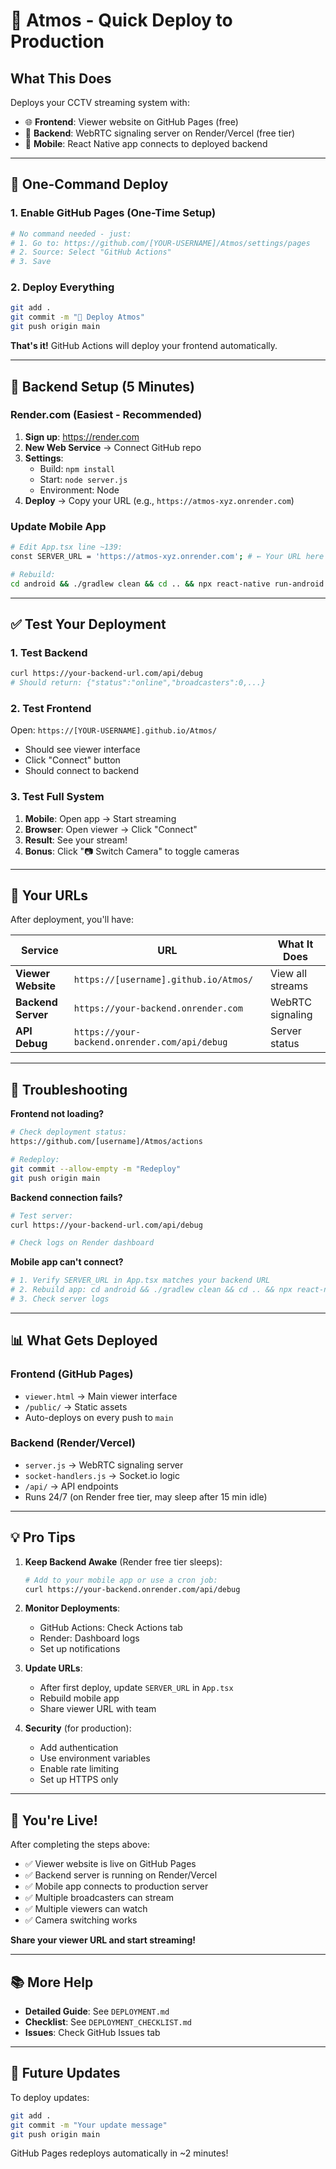 # 🚀 Atmos - Quick Deploy to Production

## What This Does
Deploys your CCTV streaming system with:
- 🌐 **Frontend**: Viewer website on GitHub Pages (free)
- 🔌 **Backend**: WebRTC signaling server on Render/Vercel (free tier)
- 📱 **Mobile**: React Native app connects to deployed backend

---

## 🎯 One-Command Deploy

### 1. Enable GitHub Pages (One-Time Setup)
```bash
# No command needed - just:
# 1. Go to: https://github.com/[YOUR-USERNAME]/Atmos/settings/pages
# 2. Source: Select "GitHub Actions"
# 3. Save
```

### 2. Deploy Everything
```bash
git add .
git commit -m "🚀 Deploy Atmos"
git push origin main
```

**That's it!** GitHub Actions will deploy your frontend automatically.

---

## 🔧 Backend Setup (5 Minutes)

### Render.com (Easiest - Recommended)
1. **Sign up**: https://render.com
2. **New Web Service** → Connect GitHub repo
3. **Settings**:
   - Build: `npm install`
   - Start: `node server.js`
   - Environment: Node
4. **Deploy** → Copy your URL (e.g., `https://atmos-xyz.onrender.com`)

### Update Mobile App
```bash
# Edit App.tsx line ~139:
const SERVER_URL = 'https://atmos-xyz.onrender.com'; # ← Your URL here

# Rebuild:
cd android && ./gradlew clean && cd .. && npx react-native run-android
```

---

## ✅ Test Your Deployment

### 1. Test Backend
```bash
curl https://your-backend-url.com/api/debug
# Should return: {"status":"online","broadcasters":0,...}
```

### 2. Test Frontend
Open: `https://[YOUR-USERNAME].github.io/Atmos/`
- Should see viewer interface
- Click "Connect" button
- Should connect to backend

### 3. Test Full System
1. **Mobile**: Open app → Start streaming
2. **Browser**: Open viewer → Click "Connect"
3. **Result**: See your stream!
4. **Bonus**: Click "📷 Switch Camera" to toggle cameras

---

## 📍 Your URLs

After deployment, you'll have:

| Service | URL | What It Does |
|---------|-----|--------------|
| **Viewer Website** | `https://[username].github.io/Atmos/` | View all streams |
| **Backend Server** | `https://your-backend.onrender.com` | WebRTC signaling |
| **API Debug** | `https://your-backend.onrender.com/api/debug` | Server status |

---

## 🐛 Troubleshooting

**Frontend not loading?**
```bash
# Check deployment status:
https://github.com/[username]/Atmos/actions

# Redeploy:
git commit --allow-empty -m "Redeploy"
git push origin main
```

**Backend connection fails?**
```bash
# Test server:
curl https://your-backend-url.com/api/debug

# Check logs on Render dashboard
```

**Mobile app can't connect?**
```bash
# 1. Verify SERVER_URL in App.tsx matches your backend URL
# 2. Rebuild app: cd android && ./gradlew clean && cd .. && npx react-native run-android
# 3. Check server logs
```

---

## 📊 What Gets Deployed

### Frontend (GitHub Pages)
- `viewer.html` → Main viewer interface
- `/public/` → Static assets
- Auto-deploys on every push to `main`

### Backend (Render/Vercel)
- `server.js` → WebRTC signaling server
- `socket-handlers.js` → Socket.io logic
- `/api/` → API endpoints
- Runs 24/7 (on Render free tier, may sleep after 15 min idle)

---

## 💡 Pro Tips

1. **Keep Backend Awake** (Render free tier sleeps):
   ```bash
   # Add to your mobile app or use a cron job:
   curl https://your-backend.onrender.com/api/debug
   ```

2. **Monitor Deployments**:
   - GitHub Actions: Check Actions tab
   - Render: Dashboard logs
   - Set up notifications

3. **Update URLs**:
   - After first deploy, update `SERVER_URL` in `App.tsx`
   - Rebuild mobile app
   - Share viewer URL with team

4. **Security** (for production):
   - Add authentication
   - Use environment variables
   - Enable rate limiting
   - Set up HTTPS only

---

## 🎉 You're Live!

After completing the steps above:
- ✅ Viewer website is live on GitHub Pages
- ✅ Backend server is running on Render/Vercel
- ✅ Mobile app connects to production server
- ✅ Multiple broadcasters can stream
- ✅ Multiple viewers can watch
- ✅ Camera switching works

**Share your viewer URL and start streaming!**

---

## 📚 More Help

- **Detailed Guide**: See `DEPLOYMENT.md`
- **Checklist**: See `DEPLOYMENT_CHECKLIST.md`
- **Issues**: Check GitHub Issues tab

---

## 🔄 Future Updates

To deploy updates:
```bash
git add .
git commit -m "Your update message"
git push origin main
```

GitHub Pages redeploys automatically in ~2 minutes!
